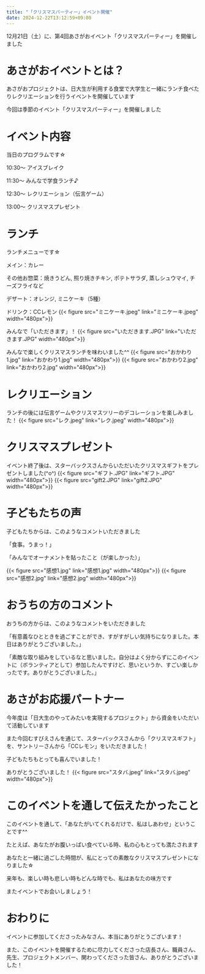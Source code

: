 ```yaml
---
title: "「クリスマスパーティー」イベント開催"
date: 2024-12-22T13:12:59+09:00
---
```

12月21日（土）に、第4回あさがおイベント「クリスマスパーティー」を開催しました
<!--more-->
# あさがおイベントとは？
あさがおプロジェクトは、日大生が利用する食堂で大学生と一緒にランチ食べたりレクリエーションを行うイベントを開催しています

今回は季節のイベント「クリスマスパーティー」を開催しました

# イベント内容
当日のプログラムです☆

10:30〜 アイスブレイク

11:30〜 みんなで学食ランチ♪

12:30〜 レクリエーション（伝言ゲーム）

13:00〜 クリスマスプレゼント

# ランチ
ランチメニューです☆

メイン：カレー

その他お惣菜：焼きうどん, 照り焼きチキン, ポテトサラダ, 蒸しシュウマイ, チーズフライなど

デザート：オレンジ, ミニケーキ（5種）

ドリンク：CCレモン
{{< figure src="ミニケーキ.jpeg" link="ミニケーキ.jpeg" width="480px">}}

みんなで「いただきます」！
{{< figure src="いただきます.JPG" link="いただきます.JPG" width="480px">}}

みんなで楽しくクリスマスランチを味わいました^^
{{< figure src="おかわり1.jpg" link="おかわり1.jpg" width="480px">}}
{{< figure src="おかわり2.jpg" link="おかわり2.jpg" width="480px">}}

# レクリエーション
ランチの後には伝言ゲームやクリスマスツリーのデコレーションを楽しみました！
{{< figure src="レク.jpeg" link="レク.jpeg" width="480px">}}

# クリスマスプレゼント
イベント終了後は、スターバックスさんからいただいたクリスマスギフトをプレゼントしました(^o^)
{{< figure src="ギフト.JPG" link="ギフト.JPG" width="480px">}}
{{< figure src="gift2.JPG" link="gift2.JPG" width="480px">}}

# 子どもたちの声
子どもたちからは、このようなコメントいただきました

「食事。うまっ！」

「みんなでオーナメントを貼ったこと（が楽しかった）」

{{< figure src="感想1.jpg" link="感想1.jpg" width="480px">}}
{{< figure src="感想2.jpg" link="感想2.jpg" width="480px">}}

# おうちの方のコメント
おうちの方からは、このようなコメントをいただきました

「有意義なひとときを過ごすことができ、すがすがしい気持ちになりました。本日はありがとうございました。」

「素敵な取り組みをしているなと思いました。自分はよく分からずにこのイベントに（ボランティアとして）参加したんですけど、思いというか、すごい楽しかったです。ありがとうございました。」

# あさがお応援パートナー
今年度は「日大生のやってみたいを実現するプロジェクト」から資金をいただいて活動しています

また今回むすびえさんを通じて、スターバックスさんから「クリスマスギフト」を、サントリーさんから「CCレモン」をいただきました！

子どもたちもとっても喜んでいました！

ありがとうございました！
{{< figure src="スタバ.jpeg" link="スタバ.jpeg" width="480px">}}

# このイベントを通して伝えたかったこと
このイベントを通して、「あなたがいてくれるだけで、私はしあわせ」ということです^^

たとえば、あなたがお腹いっぱい食べている時、私の心もとっても満たされます

あなたと一緒に過ごした時間が、私にとっての素敵なクリスマスプレゼントになりました☆

来年も、楽しい時も悲しい時もどんな時でも、私はあなたの味方です

またイベントでお会いしましょう！

# おわりに
イベントに参加してくださったみなさん、本当にありがとうございます！

また、このイベントを開催するために尽力してくださった店長さん、職員さん、先生、プロジェクトメンバー、関わってくださった皆さん、ありがとうございました！
